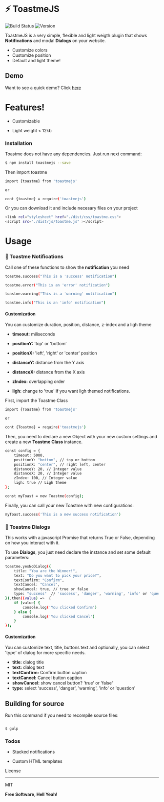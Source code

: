 # :zap: ToastmeJS

![Build Status](https://travis-ci.org/joemccann/dillinger.svg?branch=master)
![Version](https://img.shields.io/npm/v/toastmejs.svg?branch=master)

  
ToastmeJS is a very simple, flexible and light weigth plugin that shows **Notifications** and modal **Dialogs** on your website.

- Customize colors
- Customize position
- Default and light theme!

## Demo

Want to see a quick demo? Click [here](https://alexsegen.github.io/toastmejs/)

  

  

# Features!

  

  

  

- Customizable

  

- Light weight < 12kb

  

  

  

### Installation

  

  

  

Toastme does not have any dependencies. Just run next command:

  

  

```sh 
$ npm install toastmejs --save
```

  

Then import toastme 

  

  

```sh
import {toastme} from 'toastmejs'

or

cont {toastme} = require('toastmejs')
```


  

  

Or you can download it and include necesary files on your project

  

  

```sh 
<link rel="stylesheet" href="./dist/css/toastme.css">
<script src="./dist/js/toastme.js" ></script>
```

  

  

# Usage


### 📣 Toastme Notifications
  

  

Call one of these functions to show the **notification** you need

  

  

```sh 
toastme.success("This is a 'success' notification")

toastme.error("This is an 'error' notification")

toastme.warning("This is a 'warning' notification")

toastme.info("This is an 'info' notification")
```

  

  

#### Customization
You can customize duration, position, distance, z-index and a ligh theme

  

  

  

-  **timeout:** miliseconds

  

-  **positionY:** 'top' or 'bottom'

  

-  **positionX:** 'left', 'right' or 'center' position

  

-  **distanceY:** distance from the Y axis

  

-  **distanceX:** distance from the X axis

  

-  **zIndex:** overlapping order

  

-  **ligh:** change to 'true' if you want ligh themed notifications.

  

First, import the Toastme Class
  

```sh
import {Toastme} from 'toastmejs'

or

cont {Toastme} = require('toastmejs')
```

  

Then, you need to declare a new Object with your new custom settings and create a new **Toastme Class** instance.

  

  

```sh
const config = {
	timeout: 5000,
	positionY: "bottom", // top or bottom
	positionX: "center", // right left, center
	distanceY: 20, // Integer value
	distanceX: 20, // Integer value
	zIndex: 100, // Integer value
	ligh: true // Ligh theme
};

const myToast = new Toastme(config); 
```

 
Finally, you can call your new Toastme with new configurations:

```sh
myToast.success('This is a new success notification')
```

  

  ### 💬 Toastme Dialogs
  

  

This works with a javascript Promise that returns True or False, depending on how you interact with it. 

To use **Dialogs**, you just need declare the instance and set some default parameters:

```sh 
toastme.yesNoDialog({ 
	title: "You are the Winner!",
	text: "Do you want to pick your price?",
	textConfirm: "Confirm",
	textCancel: "Cancel",
	showCancel: true, // true or false
	type: "success"  // 'success', 'danger', 'warning', 'info' or 'question' 
}).then((value) =>  { 
	if (value) {
		console.log('You clicked Confirm')
	} else {
		console.log('You clicked Cancel')
	} 
});
```

  #### Customization
You can customize text, title, buttons text and optionally, you can select 'type' of dialog for more specific needs.

-  **title:** dialog title
-  **text:** dialog text
-  **textConfirm:** Confirm button caption
-  **textCancel:** Cancel button caption
-  **showCancel:** show cancel button? 'true' or 'false'
 -  **type:** select 'success', 'danger', 'warning', 'info' or 'question'

 

## Building for source

  

  

Run this command if you need to recompile source files:

 ```sh

$ gulp

```
 

### Todos

  

  

  

- Stacked notifications

  

- Custom HTML templates

  

  

  

License

  

  

----

  

  

  

MIT

  

  

  

**Free Software, Hell Yeah!**